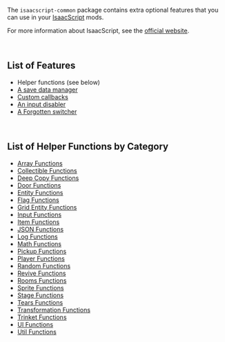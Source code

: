 The `isaacscript-common` package contains extra optional features that you can use in your [IsaacScript](https://isaacscript.github.io/) mods.

For more information about IsaacScript, see the [official website](https://isaacscript.github.io/).

<br />

## List of Features

- Helper functions (see below)
- [A save data manager](modules/features_saveDataManager_main.html)
- [Custom callbacks](https://isaacscript.github.io/docs/function-signatures#custom-callbacks)
- [An input disabler](modules/features_disableInputs.html)
- [A Forgotten switcher](modules/features_forgottenSwitch.html)

<br />

## List of Helper Functions by Category

- [Array Functions](modules/functions_array.html)
- [Collectible Functions](modules/functions_collectibles.html)
- [Deep Copy Functions](modules/functions_deepCopy.html)
- [Door Functions](modules/functions_doors.html)
- [Entity Functions](modules/functions_entity.html)
- [Flag Functions](modules/functions_flag.html)
- [Grid Entity Functions](modules/functions_gridEntity.html)
- [Input Functions](modules/functions_input.html)
- [Item Functions](modules/functions_items.html)
- [JSON Functions](modules/functions_json.html)
- [Log Functions](modules/functions_log.html)
- [Math Functions](modules/functions_math.html)
- [Pickup Functions](modules/functions_pickups.html)
- [Player Functions](modules/functions_player.html)
- [Random Functions](modules/functions_random.html)
- [Revive Functions](modules/functions_revive.html)
- [Rooms Functions](modules/functions_rooms.html)
- [Sprite Functions](modules/functions_sprite.html)
- [Stage Functions](modules/functions_stage.html)
- [Tears Functions](modules/functions_tears.html)
- [Transformation Functions](modules/functions_transformations.html)
- [Trinket Functions](modules/functions_trinkets.html)
- [UI Functions](modules/functions_ui.html)
- [Util Functions](modules/functions_util.html)
